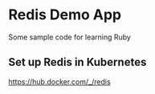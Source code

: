 # Redis Demo App
Some sample code for learning Ruby

## Set up Redis in Kubernetes

https://hub.docker.com/_/redis
